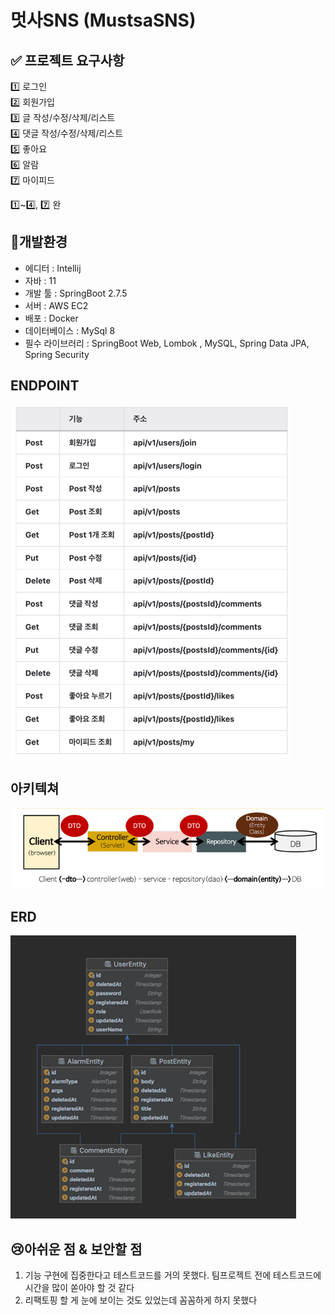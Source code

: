 # 멋사SNS (MustsaSNS)

## ✅ 프로젝트 요구사항
1️⃣ 로그인   
2️⃣ 회원가입   
3️⃣ 글 작성/수정/삭제/리스트    
4️⃣ 댓글 작성/수정/삭제/리스트    
5️⃣ 좋아요    
6️⃣ 알람    
7️⃣ 마이피드    

1️⃣~4️⃣, 7️⃣ 완 

## 🔧개발환경
- 에디터 : Intellij
- 자바 : 11
- 개발 툴 : SpringBoot 2.7.5
- 서버 : AWS EC2
- 배포 : Docker
- 데이터베이스 : MySql 8
- 필수 라이브러리 : SpringBoot Web, Lombok , MySQL, Spring Data JPA, Spring Security

## ENDPOINT
![img_2.png](img_2.png)
## 아키텍쳐
![img.png](img.png)

## ERD
![img_1.png](img_1.png)

## 😢아쉬운 점 & 보안할 점
1. 기능 구현에 집중한다고 테스트코드를 거의 못했다. 팀프로젝트 전에 테스트코드에 시간을 많이 쏟아야 할 것 같다
2. 리팩토핑 할 게 눈에 보이는 것도 있었는데 꼼꼼하게 하지 못했다